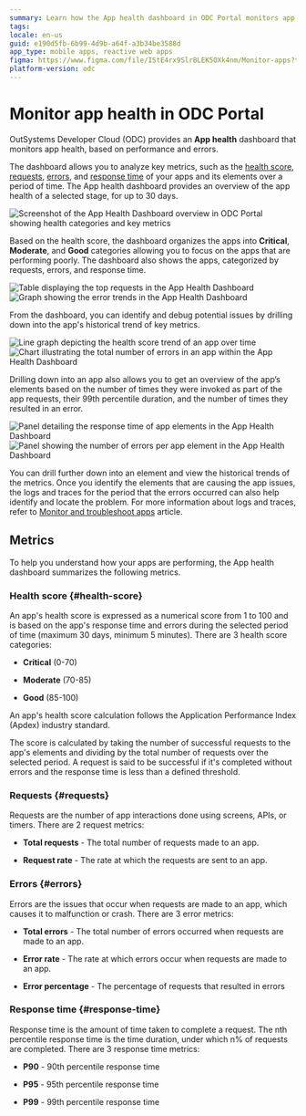 ```yaml
---
summary: Learn how the App health dashboard in ODC Portal monitors app health, based on performance and errors.
tags:
locale: en-us
guid: e190d5fb-6b99-4d9b-a64f-a3b34be3588d
app_type: mobile apps, reactive web apps
figma: https://www.figma.com/file/IStE4rx9SlrBLEK5OXk4nm/Monitor-apps?type=design&node-id=3202%3A36&mode=design&t=tBANF8iUm5epKReC-1
platform-version: odc
---
```


# Monitor app health in ODC Portal

OutSystems Developer Cloud (ODC) provides an **App health** dashboard that monitors app health, based on performance and errors.

The dashboard allows you to analyze key metrics, such as the [health score](#health-score), [requests](#requests),  [errors](#errors), and [response time](#response-time) of your apps and its elements over a period of time. The App health dashboard provides an overview of the app health of a selected stage, for up to 30 days.

![Screenshot of the App Health Dashboard overview in ODC Portal showing health categories and key metrics](images/apphealth-dashboard-overview-pl.png "App Health Dashboard Overview")

Based on the health score, the dashboard organizes the apps into **Critical**, **Moderate**, and **Good** categories allowing you to focus on the apps that are performing poorly. The dashboard also shows the apps, categorized by requests, errors, and response time.

![Table displaying the top requests in the App Health Dashboard](images/apphealth-toprequests-pl.png "Top Requests")
![Graph showing the error trends in the App Health Dashboard](images/apphealth-errors-pl.png "Errors")

From the dashboard, you can identify and debug potential issues by drilling down into the app's historical trend of key metrics. 

![Line graph depicting the health score trend of an app over time](images/apphealth-healthscore-pl.png "Health Score")
![Chart illustrating the total number of errors in an app within the App Health Dashboard](images/apphealth-totalerrors-pl.png "Total Errors")

Drilling down into an app also allows you to get an overview of the app’s elements based on the number of times they were invoked as part of the app requests, their 99th percentile duration, and the number of times they resulted in an error.

![Panel detailing the response time of app elements in the App Health Dashboard](images/apphealth-element-response-pl.png "Element Response Time")
![Panel showing the number of errors per app element in the App Health Dashboard](images/apphealth-element-errors-pl.png "Element Errors")

You can drill further down into an element and view the historical trends of the metrics. Once you identify the elements  that are causing the app issues, the logs and traces for the period that the errors occurred can also help identify and locate the problem. For more information about logs and traces, refer to [Monitor and troubleshoot apps](monitor-apps.md) article.

## Metrics

To help you understand how your apps are performing, the App health dashboard summarizes the following metrics.


### Health score {#health-score}

An app's health score is expressed as a numerical score from 1 to 100 and is based on the app's response time and errors during the selected period of time (maximum 30 days, minimum 5 minutes). There are 3 health score categories:

* **Critical** (0-70) 

* **Moderate** (70-85)

* **Good** (85-100)

An app's health score calculation follows the Application Performance Index (Apdex) industry standard.

The score is calculated by taking the number of successful requests to the app's elements and dividing by the total number of requests over the selected period. A request is said to be successful if it's completed without errors and the response time is less than a defined threshold.

### Requests {#requests}

Requests are the number of app interactions done using screens, APIs, or timers. There are 2 request metrics:

* **Total requests** - The total number of requests made to an app. 

* **Request rate** - The rate at which the requests are sent to an app.

### Errors {#errors}

Errors are the issues that occur when requests are made to an app, which causes it to malfunction or crash. There are 3 error metrics:

* **Total errors** - The total number of errors occurred when requests are made to an app.

* **Error rate** - The rate at which errors occur when requests are made to an app.

* **Error percentage** - The percentage of requests that resulted in errors

### Response time {#response-time}

Response time is the amount of time taken to complete a request. The nth percentile response time is the time duration, under which n% of requests are completed. There are 3 response time metrics:

* **P90** - 90th percentile response time

* **P95** - 95th percentile response time

* **P99** - 99th percentile response time
